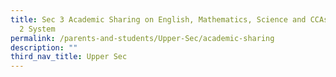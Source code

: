 ```yaml
---
title: Sec 3 Academic Sharing on English, Mathematics, Science and CCAs & LEAPS
  2 System
permalink: /parents-and-students/Upper-Sec/academic-sharing
description: ""
third_nav_title: Upper Sec
---
```


